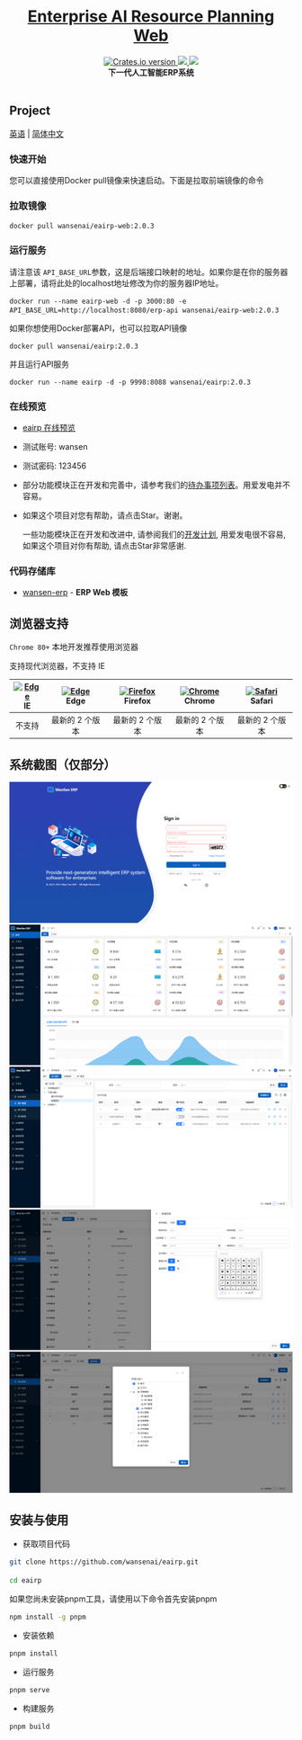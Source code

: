 <p align="center">
<!--   <a href="https://www.antdv.com/">
    <img width="350" src="/images/wansenai-logo.png">
  </a> -->
</p>
<h1 align="center">
  <a href="#" target="_blank">Enterprise AI Resource Planning Web</a>
</h1>
<div align="center">
  <!-- nodejs build status-->
  <a href="https://github.com/wansenai/wansen-erp/blob/master/.github/workflows/node.js.yml">
    <img src="https://img.shields.io/github/actions/workflow/status/wansenai/wansen-erp/node.js.yml"
    alt="Crates.io version" />
  </a>
  <a href="">
    <img src="https://img.shields.io/github/repo-size/wansenai/wansen-erp"/>
  </a>
  <a href="">
    <img src="https://img.shields.io/github/last-commit/wansenai/wansen-erp"/>
  </a>

</div>

<div align="center">
   <strong>下一代人工智能ERP系统</strong>
</div>
<br />

## Project
[英语](README.md) | [简体中文](./README-zh_CN.md)

### 快速开始

您可以直接使用Docker pull镜像来快速启动。下面是拉取前端镜像的命令

### 拉取镜像
```shell
docker pull wansenai/eairp-web:2.0.3
```

### 运行服务
请注意该 `API_BASE_URL`参数，这是后端接口映射的地址。如果你是在你的服务器
上部署，请将此处的localhost地址修改为你的服务器IP地址。
```shell
docker run --name eairp-web -d -p 3000:80 -e API_BASE_URL=http://localhost:8080/erp-api wansenai/eairp-web:2.0.3
```
如果你想使用Docker部署API，也可以拉取API镜像
```shell
docker pull wansenai/eairp:2.0.3
```
并且运行API服务
```shell
docker run --name eairp -d -p 9998:8088 wansenai/eairp:2.0.3 
```

### 在线预览
- [eairp 在线预览](https://erp.wansen.cloud/)
- 测试账号: wansen
- 测试密码: 123456
- 部分功能模块正在开发和完善中，请参考我们的[待办事项列表](https://github.com/wansenai/eairp-web/issues/41)。用爱发电并不容易。
- 如果这个项目对您有帮助，请点击Star。谢谢。

  一些功能模块正在开发和改进中, 请参阅我们的[开发计划](https://github.com/wansenai/eairp-web/issues/42), 用爱发电很不容易, 如果这个项目对你有帮助, 请点击Star非常感谢.

### 代码存储库
- [wansen-erp](https://github.com/wansenai/wansen-erp) - **ERP Web 模板**

## 浏览器支持

`Chrome 80+` 本地开发推荐使用浏览器

支持现代浏览器，不支持 IE

| [<img src="https://raw.githubusercontent.com/alrra/browser-logos/master/src/edge/edge_48x48.png" alt=" Edge" width="24px" height="24px" />](http://godban.github.io/browsers-support-badges/)</br>IE | [<img src="https://raw.githubusercontent.com/alrra/browser-logos/master/src/edge/edge_48x48.png" alt=" Edge" width="24px" height="24px" />](http://godban.github.io/browsers-support-badges/)</br>Edge | [<img src="https://raw.githubusercontent.com/alrra/browser-logos/master/src/firefox/firefox_48x48.png" alt="Firefox" width="24px" height="24px" />](http://godban.github.io/browsers-support-badges/)</br>Firefox | [<img src="https://raw.githubusercontent.com/alrra/browser-logos/master/src/chrome/chrome_48x48.png" alt="Chrome" width="24px" height="24px" />](http://godban.github.io/browsers-support-badges/)</br>Chrome | [<img src="https://raw.githubusercontent.com/alrra/browser-logos/master/src/safari/safari_48x48.png" alt="Safari" width="24px" height="24px" />](http://godban.github.io/browsers-support-badges/)</br>Safari |
| :-: | :-: | :-: | :-: | :-: |
| 不支持 | 最新的 2 个版本 | 最新的 2 个版本 | 最新的 2 个版本 | 最新的 2 个版本 |

## 系统截图（仅部分）
![](images/login-page-en.png)
![](images/home-page-zh.png)
![](images/user-manage-zh.png)
![](images/add-menu-zh.png)
![](images/role-permission-zh.png)

## 安装与使用

- 获取项目代码

```bash
git clone https://github.com/wansenai/eairp.git

cd eairp
```

如果您尚未安装pnpm工具，请使用以下命令首先安装pnpm
```bash
npm install -g pnpm
```

- 安装依赖

```bash
pnpm install
```

- 运行服务
```bash
pnpm serve
```

- 构建服务
```bash
pnpm build
```
